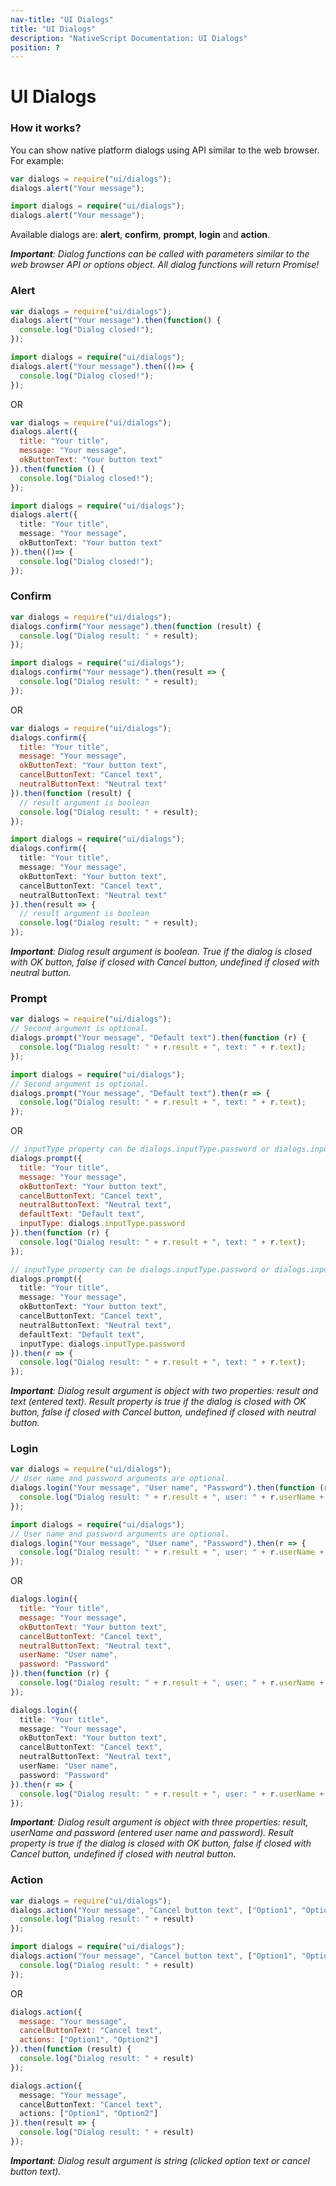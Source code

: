 ```yaml
---
nav-title: "UI Dialogs"
title: "UI Dialogs"
description: "NativeScript Documentation: UI Dialogs"
position: ?
---
```


# UI Dialogs
### How it works?
You can show native platform dialogs using API similar to the web browser. For example:
```JavaScript
var dialogs = require("ui/dialogs");
dialogs.alert("Your message");
```
```TypeScript
import dialogs = require("ui/dialogs");
dialogs.alert("Your message");
```
Available dialogs are: **alert**, **confirm**, **prompt**, **login** and **action**.

*__Important__: Dialog functions can be called with parameters similar to the web browser API or options object. All dialog functions will return Promise<T>!*

### Alert
```JavaScript
var dialogs = require("ui/dialogs");
dialogs.alert("Your message").then(function() { 
  console.log("Dialog closed!");
});
```
```TypeScript
import dialogs = require("ui/dialogs");
dialogs.alert("Your message").then(()=> { 
  console.log("Dialog closed!");
});
```
OR
```JavaScript
var dialogs = require("ui/dialogs");
dialogs.alert({ 
  title: "Your title", 
  message: "Your message",
  okButtonText: "Your button text" 
}).then(function () {
  console.log("Dialog closed!");
});
```
```TypeScript
import dialogs = require("ui/dialogs");
dialogs.alert({ 
  title: "Your title", 
  message: "Your message",
  okButtonText: "Your button text" 
}).then(()=> {
  console.log("Dialog closed!");
});
```
### Confirm
```JavaScript
var dialogs = require("ui/dialogs");
dialogs.confirm("Your message").then(function (result) {
  console.log("Dialog result: " + result);
});
```
```TypeScript
import dialogs = require("ui/dialogs");
dialogs.confirm("Your message").then(result => {
  console.log("Dialog result: " + result);
});
```
OR
```JavaScript
var dialogs = require("ui/dialogs");
dialogs.confirm({
  title: "Your title",
  message: "Your message",
  okButtonText: "Your button text",
  cancelButtonText: "Cancel text",
  neutralButtonText: "Neutral text"
}).then(function (result) {
  // result argument is boolean
  console.log("Dialog result: " + result);
});
```
```TypeScript
import dialogs = require("ui/dialogs");
dialogs.confirm({
  title: "Your title",
  message: "Your message",
  okButtonText: "Your button text",
  cancelButtonText: "Cancel text",
  neutralButtonText: "Neutral text"
}).then(result => {
  // result argument is boolean
  console.log("Dialog result: " + result);
});
```
*__Important__: Dialog result argument is boolean. True if the dialog is closed with OK button, false if closed with Cancel button, undefined if closed with neutral button.*

### Prompt
```JavaScript
var dialogs = require("ui/dialogs");
// Second argument is optional.
dialogs.prompt("Your message", "Default text").then(function (r) {
  console.log("Dialog result: " + r.result + ", text: " + r.text);
});
```
```TypeScript
import dialogs = require("ui/dialogs");
// Second argument is optional.
dialogs.prompt("Your message", "Default text").then(r => {
  console.log("Dialog result: " + r.result + ", text: " + r.text);
});
```
OR
```JavaScript
// inputType property can be dialogs.inputType.password or dialogs.inputType.text.
dialogs.prompt({
  title: "Your title",
  message: "Your message",
  okButtonText: "Your button text",
  cancelButtonText: "Cancel text",
  neutralButtonText: "Neutral text",
  defaultText: "Default text",
  inputType: dialogs.inputType.password
}).then(function (r) {
  console.log("Dialog result: " + r.result + ", text: " + r.text);
});
```
```TypeScript
// inputType property can be dialogs.inputType.password or dialogs.inputType.text.
dialogs.prompt({
  title: "Your title",
  message: "Your message",
  okButtonText: "Your button text",
  cancelButtonText: "Cancel text",
  neutralButtonText: "Neutral text",
  defaultText: "Default text",
  inputType: dialogs.inputType.password
}).then(r => {
  console.log("Dialog result: " + r.result + ", text: " + r.text);
});
```
*__Important__: Dialog result argument is object with two properties: result and text (entered text). Result property is true if the dialog is closed with OK button, false if closed with Cancel button, undefined if closed with neutral button.*

### Login
```JavaScript
var dialogs = require("ui/dialogs");
// User name and password arguments are optional.
dialogs.login("Your message", "User name", "Password").then(function (r) {
  console.log("Dialog result: " + r.result + ", user: " + r.userName + ", pwd: " + r.password);
});
```
```TypeScript
import dialogs = require("ui/dialogs");
// User name and password arguments are optional.
dialogs.login("Your message", "User name", "Password").then(r => {
  console.log("Dialog result: " + r.result + ", user: " + r.userName + ", pwd: " + r.password);
});
```
OR
```JavaScript
dialogs.login({
  title: "Your title",
  message: "Your message",
  okButtonText: "Your button text",
  cancelButtonText: "Cancel text",
  neutralButtonText: "Neutral text",
  userName: "User name",
  password: "Password"
}).then(function (r) {
  console.log("Dialog result: " + r.result + ", user: " + r.userName + ", pwd: " + r.password);
});
```
```TypeScript
dialogs.login({
  title: "Your title",
  message: "Your message",
  okButtonText: "Your button text",
  cancelButtonText: "Cancel text",
  neutralButtonText: "Neutral text",
  userName: "User name",
  password: "Password"
}).then(r => {
  console.log("Dialog result: " + r.result + ", user: " + r.userName + ", pwd: " + r.password);
});
```
*__Important__: Dialog result argument is object with three properties: result, userName and password (entered user name and password). Result property is true if the dialog is closed with OK button, false if closed with Cancel button, undefined if closed with neutral button.*

### Action
```JavaScript
var dialogs = require("ui/dialogs");
dialogs.action("Your message", "Cancel button text", ["Option1", "Option2"]).then(function (result) {
  console.log("Dialog result: " + result)
});
```
```TypeScript
import dialogs = require("ui/dialogs");
dialogs.action("Your message", "Cancel button text", ["Option1", "Option2"]).then(result => {
  console.log("Dialog result: " + result)
});
```
OR
```JavaScript
dialogs.action({
  message: "Your message",
  cancelButtonText: "Cancel text",
  actions: ["Option1", "Option2"]
}).then(function (result) {
  console.log("Dialog result: " + result)
});
```
```TypeScript
dialogs.action({
  message: "Your message",
  cancelButtonText: "Cancel text",
  actions: ["Option1", "Option2"]
}).then(result => {
  console.log("Dialog result: " + result)
});
```
*__Important__: Dialog result argument is string (clicked option text or cancel button text).*

